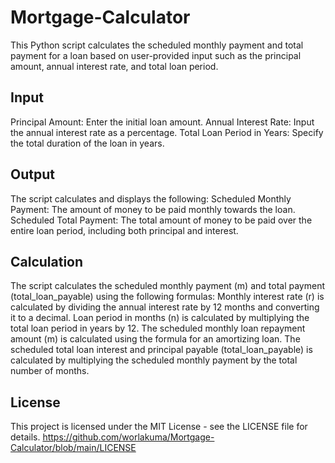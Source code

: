 # Mortgage-Calculator
This Python script calculates the scheduled monthly payment and total payment for a loan based on user-provided input such as the principal amount, annual interest rate, and total loan period.

## Input
Principal Amount: Enter the initial loan amount.
Annual Interest Rate: Input the annual interest rate as a percentage.
Total Loan Period in Years: Specify the total duration of the loan in years.

## Output
The script calculates and displays the following:
Scheduled Monthly Payment: The amount of money to be paid monthly towards the loan.
Scheduled Total Payment: The total amount of money to be paid over the entire loan period, including both principal and interest.

## Calculation
The script calculates the scheduled monthly payment (m) and total payment (total_loan_payable) using the following formulas:
Monthly interest rate (r) is calculated by dividing the annual interest rate by 12 months and converting it to a decimal.
Loan period in months (n) is calculated by multiplying the total loan period in years by 12.
The scheduled monthly loan repayment amount (m) is calculated using the formula for an amortizing loan.
The scheduled total loan interest and principal payable (total_loan_payable) is calculated by multiplying the scheduled monthly payment by the total number of months.

## License
This project is licensed under the MIT License - see the LICENSE file for details.
https://github.com/worlakuma/Mortgage-Calculator/blob/main/LICENSE